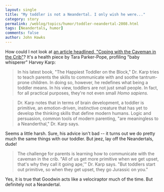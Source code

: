 ```yaml
---
layout: single 
title: "My toddler is not a Neandertal. I only wish he were..." 
category: story
permalink: /weblog/topics/humor/toddler-neandertal-2008.html
tags: [Neandertals, humor] 
comments: false 
author: John Hawks 
---
```



<p>
How could I not look at <a href="http://www.nytimes.com/2008/02/05/health/05well.html">an article headlined, "Coping with the Caveman in the Crib"</a>? It's a health piece by Tara Parker-Pope, profiling "baby whisperer" Harvey Karp: 
</p>

<blockquote>In his latest book, "The Happiest Toddler on the Block," Dr. Karp tries to teach parents the skills to communicate with and soothe tantrum-prone children. In doing so, however, he redefines what being a toddler means. In his view, toddlers are not just small people. In fact, for all practical purposes, they're not even small <i>Homo sapiens.</i></blockquote>

<blockquote>Dr. Karp notes that in terms of brain development, a toddler is primitive, an emotion-driven, instinctive creature that has yet to develop the thinking skills that define modern humans. Logic and persuasion, common tools of modern parenting, "are meaningless to a Neanderthal," Dr. Karp says.</blockquote>

<p>
Seems a little harsh. Sure, his advice isn't bad -- it turns out we do pretty much the same things with our toddler. But jeez, lay off the Neandertals, dude!
</p>

<blockquote>The challenge for parents is learning how to communicate with the caveman in the crib. "All of us get more primitive when we get upset, that's why they call it going ape,'" Dr. Karp says. "But toddlers start out primitive, so when they get upset, they go Jurassic on you."</blockquote>

<p>
Yes, it is true that Goodwin acts like a velociraptor much of the time. But definitely not a Neandertal. 
</p>

